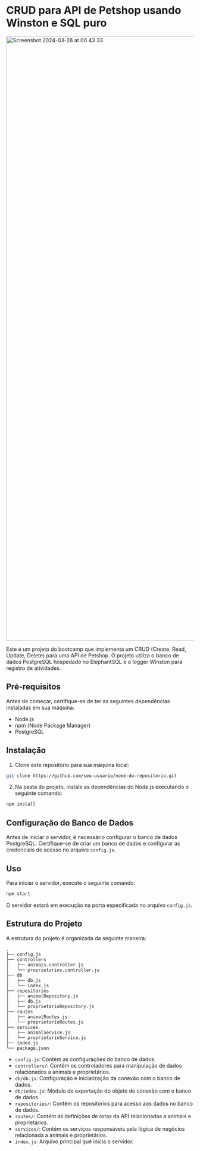 # CRUD para API de Petshop usando Winston e SQL puro

<img width="1624" alt="Screenshot 2024-03-26 at 00 43 33" src="https://github.com/marceloabbadia/Petshop-nodeJs/assets/112344339/558a1269-1936-4628-9763-ed57e05d1492">


Este é um projeto do bootcamp que implementa um CRUD (Create, Read, Update, Delete) para uma API de Petshop. O projeto utiliza o banco de dados PostgreSQL hospedado no ElephantSQL e o logger Winston para registro de atividades.

## Pré-requisitos

Antes de começar, certifique-se de ter as seguintes dependências instaladas em sua máquina:

- Node.js
- npm (Node Package Manager)
- PostgreSQL

## Instalação

1. Clone este repositório para sua máquina local:

```bash
git clone https://github.com/seu-usuario/nome-do-repositorio.git
```

2. Na pasta do projeto, instale as dependências do Node.js executando o seguinte comando:

```bash
npm install
```

## Configuração do Banco de Dados

Antes de iniciar o servidor, é necessário configurar o banco de dados PostgreSQL. Certifique-se de criar um banco de dados e configurar as credenciais de acesso no arquivo `config.js`.

## Uso

Para iniciar o servidor, execute o seguinte comando:

```bash
npm start
```

O servidor estará em execução na porta especificada no arquivo `config.js`.

## Estrutura do Projeto

A estrutura do projeto é organizada da seguinte maneira:

```
.
├── config.js
├── controllers
│   ├── animais.controller.js
│   └── proprietarios.controller.js
├── db
│   ├── db.js
│   └── index.js
├── repositories
│   ├── animalRepository.js
│   ├── db.js
│   └── proprietarioRepository.js
├── routes
│   ├── animalRoutes.js
│   └── proprietarioRoutes.js
├── services
│   ├── animalService.js
│   └── proprietarioService.js
├── index.js
└── package.json
```

- `config.js`: Contém as configurações do banco de dados.
- `controllers/`: Contém os controladores para manipulação de dados relacionados a animais e proprietários.
- `db/db.js`: Configuração e inicialização da conexão com o banco de dados.
- `db/index.js`: Módulo de exportação do objeto de conexão com o banco de dados.
- `repositories/`: Contém os repositórios para acesso aos dados no banco de dados.
- `routes/`: Contém as definições de rotas da API relacionadas a animais e proprietários.
- `services/`: Contém os serviços responsáveis pela lógica de negócios relacionada a animais e proprietários.
- `index.js`: Arquivo principal que inicia o servidor.


